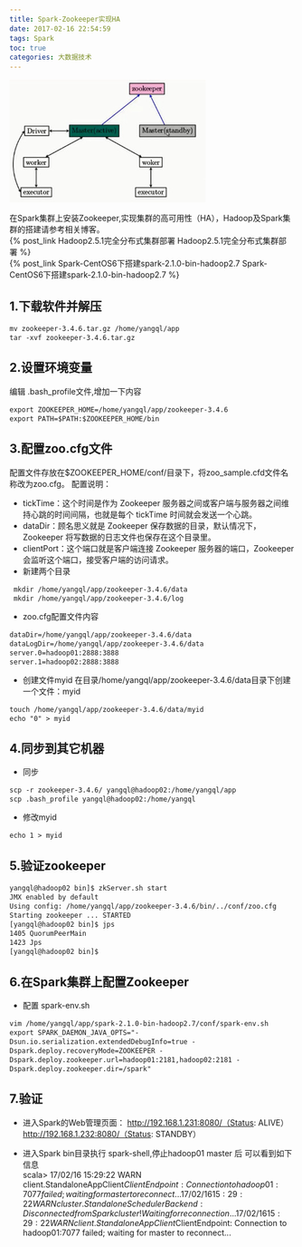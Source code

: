 ```yaml
---
title: Spark-Zookeeper实现HA
date: 2017-02-16 22:54:59
tags: Spark
toc: true
categories: 大数据技术
---
```

![image](Spark-Zookeeper实现HA/spark-HA.jpg)

在Spark集群上安装Zookeeper,实现集群的高可用性（HA），Hadoop及Spark集群的搭建请参考相关博客。  
{% post_link Hadoop2.5.1完全分布式集群部署  Hadoop2.5.1完全分布式集群部署 %}  
{% post_link  Spark-CentOS6下搭建spark-2.1.0-bin-hadoop2.7   Spark-CentOS6下搭建spark-2.1.0-bin-hadoop2.7 %}
<!-- more -->
## 1.下载软件并解压 ##
```
mv zookeeper-3.4.6.tar.gz /home/yangql/app
tar -xvf zookeeper-3.4.6.tar.gz
```

## 2.设置环境变量 ##
编辑 .bash_profile文件,增加一下内容
```
export ZOOKEEPER_HOME=/home/yangql/app/zookeeper-3.4.6
export PATH=$PATH:$ZOOKEEPER_HOME/bin
```
## 3.配置zoo.cfg文件 ##
配置文件存放在$ZOOKEEPER_HOME/conf/目录下，将zoo_sample.cfd文件名称改为zoo.cfg。
配置说明：  
- tickTime：这个时间是作为 Zookeeper 服务器之间或客户端与服务器之间维持心跳的时间间隔，也就是每个 tickTime 时间就会发送一个心跳。  
- dataDir：顾名思义就是 Zookeeper 保存数据的目录，默认情况下，Zookeeper 将写数据的日志文件也保存在这个目录里。  
- clientPort：这个端口就是客户端连接 Zookeeper 服务器的端口，Zookeeper 会监听这个端口，接受客户端的访问请求。  
- 新建两个目录
```
 mkdir /home/yangql/app/zookeeper-3.4.6/data
 mkdir /home/yangql/app/zookeeper-3.4.6/log
 ```
- zoo.cfg配置文件内容
 ```
dataDir=/home/yangql/app/zookeeper-3.4.6/data
dataLogDir=/home/yangql/app/zookeeper-3.4.6/data
server.0=hadoop01:2888:3888
server.1=hadoop02:2888:3888
 ```
- 创建文件myid
 在目录/home/yangql/app/zookeeper-3.4.6/data目录下创建一个文件：myid
 ```
 touch /home/yangql/app/zookeeper-3.4.6/data/myid
 echo "0" > myid
 ```

## 4.同步到其它机器 ##
- 同步
 ```
scp -r zookeeper-3.4.6/ yangql@hadoop02:/home/yangql/app
scp .bash_profile yangql@hadoop02:/home/yangql
 ```
- 修改myid
```
echo 1 > myid
```

## 5.验证zookeeper ##
```
yangql@hadoop02 bin]$ zkServer.sh start
JMX enabled by default
Using config: /home/yangql/app/zookeeper-3.4.6/bin/../conf/zoo.cfg
Starting zookeeper ... STARTED
[yangql@hadoop02 bin]$ jps
1405 QuorumPeerMain
1423 Jps
[yangql@hadoop02 bin]$
```
## 6.在Spark集群上配置Zookeeper ##
- 配置 spark-env.sh
```
vim /home/yangql/app/spark-2.1.0-bin-hadoop2.7/conf/spark-env.sh
export SPARK_DAEMON_JAVA_OPTS="-Dsun.io.serialization.extendedDebugInfo=true -Dspark.deploy.recoveryMode=ZOOKEEPER -Dspark.deploy.zookeeper.url=hadoop01:2181,hadoop02:2181 -Dspark.deploy.zookeeper.dir=/spark"
```

## 7.验证 ##
- 进入Spark的Web管理页面：
http://192.168.1.231:8080/（Status: ALIVE）  
http://192.168.1.232:8080/（Status: STANDBY）

- 进入Spark bin目录执行 spark-shell,停止hadoop01 master 后
可以看到如下信息  
scala> 17/02/16 15:29:22 WARN client.StandaloneAppClient$ClientEndpoint: Connection to hadoop01:7077 failed; waiting for master to reconnect...
17/02/16 15:29:22 WARN cluster.StandaloneSchedulerBackend: Disconnected from Spark cluster! Waiting for reconnection...
17/02/16 15:29:22 WARN client.StandaloneAppClient$ClientEndpoint: Connection to hadoop01:7077 failed; waiting for master to reconnect...
